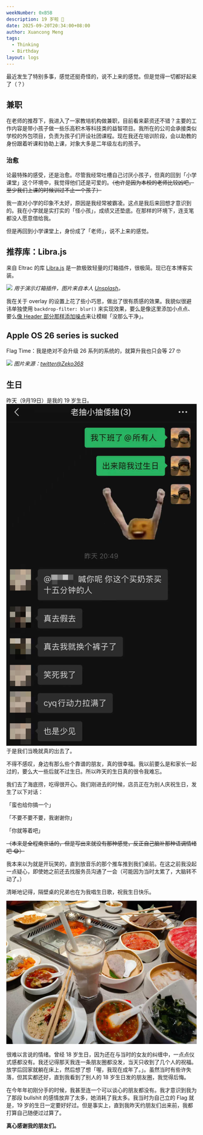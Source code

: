 ```yaml
---
weekNumber: 0xB5B
description: 19 岁啦 🎉
date: 2025-09-20T20:34:00+08:00
author: Xuancong Meng
tags:
  - Thinking
  - Birthday
layout: logs
---
```


最近发生了特别多事，感觉还挺奇怪的，说不上来的感觉。但是觉得一切都好起来了（？）

## 兼职
在老师的推荐下，我进入了一家教培机构做兼职，目前看来薪资还不错？主要的工作内容是带小孩子做一些乐高积木等科技类的益智项目。我所在的公司会承接类似学校的外包项目，负责为孩子们开设社团课程。现在我还在培训阶段，会以助教的身份跟着听课和协助上课，对象大多是二年级左右的孩子。

### 治愈
论最特殊的感受，还是治愈。尽管我经常吐槽自己讨厌小孩子，但真的回到「小学课堂」这个环境中，我觉得他们还是可爱的。~~（也许是因为本校的老师比较凶吧，至少我们上课的时候训过不止一个孩子）~~

我一直对小学的印象不太好，原因是我经常被霸凌。这点是我后来回想才意识到的。我在小学就是实打实的「怪小孩」，成绩又还垫底。在那样的环境下，连支笔都没人愿意借给我。

但是再回到小学课堂上，身份成了「老师」，说不上来的感觉。

## 推荐库：Libra.js
来自 Eltrac 的库 [Libra.js](https://github.com/BigCoke233/libra) 是一款极致轻量的灯箱插件，很极简。现已在本博客实装。

![](https://images.unsplash.com/photo-1755420482578-53e67d19e5ea)
_用于演示灯箱插件，图片来自本人 [Unsplash](https://unsplash.com/@quarkpixel)。_

我在关于 overlay 的设置上花了些小巧思，做出了很有质感的效果。我貌似很避讳单独使用 `backdrop-filter: blur()` 来实现效果，要么是像这里添加小点点、要么[像 Header 部分那样添加噪点](/p/250525-tech-stack-in-hsuans-space#header-%E7%9A%84%E8%83%8C%E6%99%AF%E5%99%AA%E5%A3%B0%E5%9B%BE)来让模糊「没那么干净」。

## Apple OS 26 series is sucked

Flag Time：我是绝对不会升级 26 系列的系统的，就算升我也只会等 27 🤓

![](https://pbs.twimg.com/media/G1J04s2XIAAnq-t?format=png)
_图片来源：[twitter@Zeko368](https://x.com/Zeko369/status/1968764524028186967)_

## 生日
昨天（9月19日）是我的 19 岁生日。
![](/img/logs/0xb5b-0.jpg)
于是我们当晚就真的出去了。

不得不感叹，身边有那么些个靠谱的朋友，真的很幸福。我以前要么是和家长一起过的，要么大一些后就不过生日。所以昨天的生日真的很令我难忘。

我们去了海底捞，吃得很开心。我们刚进去的时候，店员正在为别人庆祝生日，发生了以下对话：

「蛮也给你搞一个」

「不要不要不要，我谢谢你」

「你就等着吧」

~~（本来是全程南京话的，但是写出来就没有那种感觉，反正自己脑补那种语调情绪吧 😂）~~

我本来以为就是开玩笑的，直到放音乐的那个推车推到我们桌前。在这之前我没起一点疑心，即使她之前还去找服务员沟通了一会（可能因为当时太累了，大脑转不动了。）

清晰地记得，隔壁桌的兄弟也在为我唱生日歌，祝我生日快乐。

![](/img/logs/0xb5b-1.jpg)

很难以言说的情绪。曾经 18 岁生日，因为还在与当时的女友的纠缠中，一点点仪式感都没有。我还记得那天我连一条朋友圈都没发，当天只收到了几个人的祝福。放学后回家就躺在床上，然后想了想「喔，我现在成年了。」。虽然当时有些许失落，但其实都还好，直到我看到了别人的 18 岁生日发的朋友圈，我觉得后悔。

在今年年初刚分手的时候，我甚至连一个可以谈心的朋友都没有。我才意识到我为了那段 bullshit 的感情放弃了太多，她消耗了我太多。我当时为自己立的 Flag 就是，19 岁的生日一定要好好过。但是事实上，直到我昨天约朋友们出来前，我都打算自己随便过过算了。

**真心感谢我的朋友们。**
